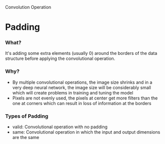 Convolution Operation

# Padding 

### What? ###
It's adding some extra elements (usually 0) around the borders of the data structure before applying the convolutional operation. 

### Why? ###
* By multiple convolutional operations, the image size shrinks and in a very deep neural network, the image size will be considerably small which will create problems in training and tuning the model
*  Pixels are not evenly used, the pixels at center get more filters than the one at corners which can result in loss of information at the borders

### Types of Padding ###
* valid: Convolutional operation with no padding
*  same: Convolutional operation in which the input and output dimensions are the same
